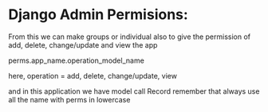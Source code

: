 # Django Admin Permisions:
From this we can make groups or individual also to give the permission of add, delete, change/update and view the app

perms.app_name.operation_model_name

here, operation = add, delete, change/update, view

and in this application we have model call Record
remember that always use all the name with perms in lowercase